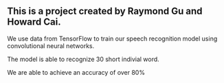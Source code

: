 ## This is a project created by Raymond Gu and Howard Cai.

We use data from TensorFlow to train our speech recognition model using convolutional neural networks. 

The model is able to recognize 30 short indivial word.

We are able to achieve an accuracy of over 80%
